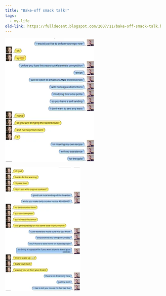 ```yaml
---
title: "Bake-off smack talk!"
tags:
  - my-life
old-link: https://fulldecent.blogspot.com/2007/11/bake-off-smack-talk.html
---
```


![Bake off chat](/assets/images/2007-11-09-bake-off-smack-talk.webp)

![Bake off chat](/assets/images/2007-11-09-bake-off-smack-talk-2.webp)
